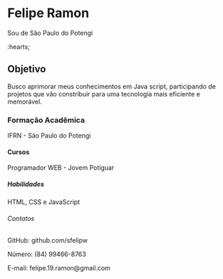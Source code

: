 <h1> Felipe Ramon</h1>
<p> Sou de São Paulo do Potengi</p> :hearts;

<h2> Objetivo</h2>
<p> Busco aprimorar meus conhecimentos em Java script, participando de projetos que vão constribuir para uma tecnologia mais eficiente e memorável.</p>

<h3>Formação Acadêmica</h3>
<p> IFRN - São Paulo do Potengi</p>

<h4> Cursos</h4>
<p> Programador WEB - Jovem Potiguar</p>

<h5> Habilidades</h5>
<p> HTML, CSS e JavaScript</p>

<h6> Contatos</h6>
<p> GitHub: github.com/sfelipw</p>
<p> Número: (84) 99466-8763</p>
<p> E-mail: felipe.19.ramon@gmail.com</p>